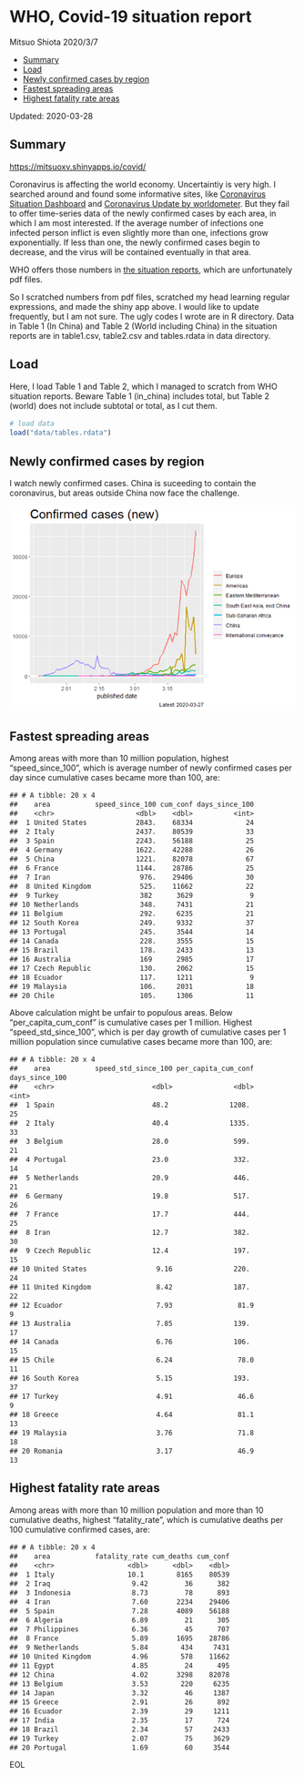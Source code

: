 WHO, Covid-19 situation report
================
Mitsuo Shiota
2020/3/7

  - [Summary](#summary)
  - [Load](#load)
  - [Newly confirmed cases by region](#newly-confirmed-cases-by-region)
  - [Fastest spreading areas](#fastest-spreading-areas)
  - [Highest fatality rate areas](#highest-fatality-rate-areas)

Updated: 2020-03-28

## Summary

<https://mitsuoxv.shinyapps.io/covid/>

Coronavirus is affecting the world economy. Uncertaintiy is very high. I
searched around and found some informative sites, like [Coronavirus
Situation
Dashboard](https://who.maps.arcgis.com/apps/opsdashboard/index.html#/c88e37cfc43b4ed3baf977d77e4a0667)
and [Coronavirus Update by
worldometer](https://www.worldometers.info/coronavirus/). But they fail
to offer time-series data of the newly confirmed cases by each area, in
which I am most interested. If the average number of infections one
infected person inflict is even slightly more than one, infections grow
exponentially. If less than one, the newly confirmed cases begin to
decrease, and the virus will be contained eventually in that area.

WHO offers those numbers in [the situation
reports](https://www.who.int/emergencies/diseases/novel-coronavirus-2019/situation-reports/),
which are unfortunately pdf files.

So I scratched numbers from pdf files, scratched my head learning
regular expressions, and made the shiny app above. I would like to
update frequently, but I am not sure. The ugly codes I wrote are in R
directory. Data in Table 1 (In China) and Table 2 (World including
China) in the situation reports are in table1.csv, table2.csv and
tables.rdata in data directory.

## Load

Here, I load Table 1 and Table 2, which I managed to scratch from WHO
situation reports. Beware Table 1 (in\_china) includes total, but Table
2 (world) does not include subtotal or total, as I cut them.

``` r
# load data
load("data/tables.rdata")
```

## Newly confirmed cases by region

I watch newly confirmed cases. China is suceeding to contain the
coronavirus, but areas outside China now face the challenge.

![](README_files/figure-gfm/chart-1.png)<!-- -->

## Fastest spreading areas

Among areas with more than 10 million population, highest
“speed\_since\_100”, which is average number of newly confirmed cases
per day since cumulative cases became more than 100, are:

    ## # A tibble: 20 x 4
    ##    area           speed_since_100 cum_conf days_since_100
    ##    <chr>                    <dbl>    <dbl>          <int>
    ##  1 United States            2843.    68334             24
    ##  2 Italy                    2437.    80539             33
    ##  3 Spain                    2243.    56188             25
    ##  4 Germany                  1622.    42288             26
    ##  5 China                    1221.    82078             67
    ##  6 France                   1144.    28786             25
    ##  7 Iran                      976.    29406             30
    ##  8 United Kingdom            525.    11662             22
    ##  9 Turkey                    382      3629              9
    ## 10 Netherlands               348.     7431             21
    ## 11 Belgium                   292.     6235             21
    ## 12 South Korea               249.     9332             37
    ## 13 Portugal                  245.     3544             14
    ## 14 Canada                    228.     3555             15
    ## 15 Brazil                    178.     2433             13
    ## 16 Australia                 169      2985             17
    ## 17 Czech Republic            130.     2062             15
    ## 18 Ecuador                   117.     1211              9
    ## 19 Malaysia                  106.     2031             18
    ## 20 Chile                     105.     1306             11

Above calculation might be unfair to populous areas. Below
“per\_capita\_cum\_conf” is cumulative cases per 1 million. Highest
“speed\_std\_since\_100”, which is per day growth of cumulative cases
per 1 million population since cumulative cases became more than 100, are:

    ## # A tibble: 20 x 4
    ##    area           speed_std_since_100 per_capita_cum_conf days_since_100
    ##    <chr>                        <dbl>               <dbl>          <int>
    ##  1 Spain                        48.2               1208.              25
    ##  2 Italy                        40.4               1335.              33
    ##  3 Belgium                      28.0                599.              21
    ##  4 Portugal                     23.0                332.              14
    ##  5 Netherlands                  20.9                446.              21
    ##  6 Germany                      19.8                517.              26
    ##  7 France                       17.7                444.              25
    ##  8 Iran                         12.7                382.              30
    ##  9 Czech Republic               12.4                197.              15
    ## 10 United States                 9.16               220.              24
    ## 11 United Kingdom                8.42               187.              22
    ## 12 Ecuador                       7.93                81.9              9
    ## 13 Australia                     7.85               139.              17
    ## 14 Canada                        6.76               106.              15
    ## 15 Chile                         6.24                78.0             11
    ## 16 South Korea                   5.15               193.              37
    ## 17 Turkey                        4.91                46.6              9
    ## 18 Greece                        4.64                81.1             13
    ## 19 Malaysia                      3.76                71.8             18
    ## 20 Romania                       3.17                46.9             13

## Highest fatality rate areas

Among areas with more than 10 million population and more than 10
cumulative deaths, highest “fatality\_rate”, which is cumulative deaths
per 100 cumulative confirmed cases, are:

    ## # A tibble: 20 x 4
    ##    area           fatality_rate cum_deaths cum_conf
    ##    <chr>                  <dbl>      <dbl>    <dbl>
    ##  1 Italy                  10.1        8165    80539
    ##  2 Iraq                    9.42         36      382
    ##  3 Indonesia               8.73         78      893
    ##  4 Iran                    7.60       2234    29406
    ##  5 Spain                   7.28       4089    56188
    ##  6 Algeria                 6.89         21      305
    ##  7 Philippines             6.36         45      707
    ##  8 France                  5.89       1695    28786
    ##  9 Netherlands             5.84        434     7431
    ## 10 United Kingdom          4.96        578    11662
    ## 11 Egypt                   4.85         24      495
    ## 12 China                   4.02       3298    82078
    ## 13 Belgium                 3.53        220     6235
    ## 14 Japan                   3.32         46     1387
    ## 15 Greece                  2.91         26      892
    ## 16 Ecuador                 2.39         29     1211
    ## 17 India                   2.35         17      724
    ## 18 Brazil                  2.34         57     2433
    ## 19 Turkey                  2.07         75     3629
    ## 20 Portugal                1.69         60     3544

EOL
